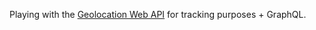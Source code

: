 Playing with the [Geolocation Web API](https://developer.mozilla.org/en-US/docs/Web/API/Geolocation) for tracking purposes + GraphQL.
